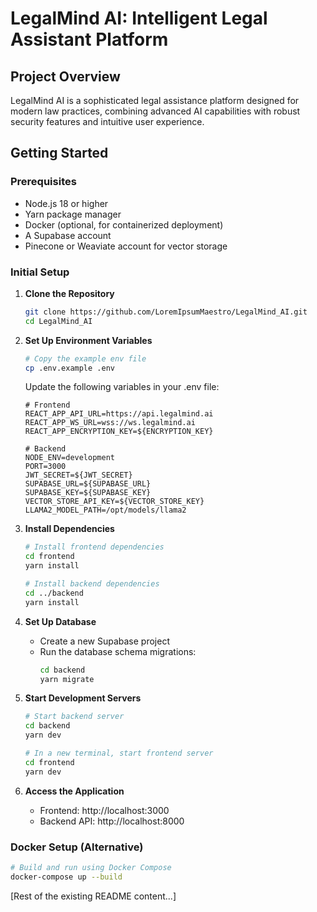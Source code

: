 # LegalMind AI: Intelligent Legal Assistant Platform

## Project Overview
LegalMind AI is a sophisticated legal assistance platform designed for modern law practices, combining advanced AI capabilities with robust security features and intuitive user experience.

## Getting Started

### Prerequisites
- Node.js 18 or higher
- Yarn package manager
- Docker (optional, for containerized deployment)
- A Supabase account
- Pinecone or Weaviate account for vector storage

### Initial Setup

1. **Clone the Repository**
   ```bash
   git clone https://github.com/LoremIpsumMaestro/LegalMind_AI.git
   cd LegalMind_AI
   ```

2. **Set Up Environment Variables**
   ```bash
   # Copy the example env file
   cp .env.example .env
   ```
   Update the following variables in your .env file:
   ```env
   # Frontend
   REACT_APP_API_URL=https://api.legalmind.ai
   REACT_APP_WS_URL=wss://ws.legalmind.ai
   REACT_APP_ENCRYPTION_KEY=${ENCRYPTION_KEY}

   # Backend
   NODE_ENV=development
   PORT=3000
   JWT_SECRET=${JWT_SECRET}
   SUPABASE_URL=${SUPABASE_URL}
   SUPABASE_KEY=${SUPABASE_KEY}
   VECTOR_STORE_API_KEY=${VECTOR_STORE_KEY}
   LLAMA2_MODEL_PATH=/opt/models/llama2
   ```

3. **Install Dependencies**
   ```bash
   # Install frontend dependencies
   cd frontend
   yarn install

   # Install backend dependencies
   cd ../backend
   yarn install
   ```

4. **Set Up Database**
   - Create a new Supabase project
   - Run the database schema migrations:
     ```bash
     cd backend
     yarn migrate
     ```

5. **Start Development Servers**
   ```bash
   # Start backend server
   cd backend
   yarn dev

   # In a new terminal, start frontend server
   cd frontend
   yarn dev
   ```

6. **Access the Application**
   - Frontend: http://localhost:3000
   - Backend API: http://localhost:8000

### Docker Setup (Alternative)
```bash
# Build and run using Docker Compose
docker-compose up --build
```

[Rest of the existing README content...]